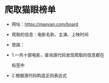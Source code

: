 # 爬取猫眼榜单
- 网址：https://maoyan.com/board
- 爬取的信息：电影名称、主演、上映时间

- 思路：
- 1.一共十部电影，查询源代码发现爬取的信息都在<dd></dd>标签中
- 2.根据源代码构造正则表达式

